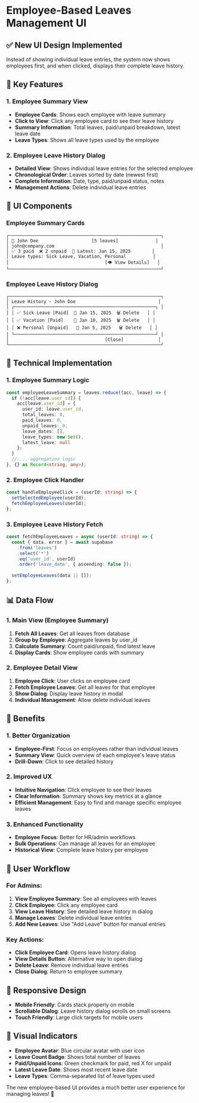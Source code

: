 # Employee-Based Leaves Management UI

## ✅ **New UI Design Implemented**

Instead of showing individual leave entries, the system now shows employees first, and when clicked, displays their complete leave history.

## 🎯 **Key Features**

### **1. Employee Summary View**
- **Employee Cards**: Shows each employee with leave summary
- **Click to View**: Click any employee card to see their leave history
- **Summary Information**: Total leaves, paid/unpaid breakdown, latest leave date
- **Leave Types**: Shows all leave types used by the employee

### **2. Employee Leave History Dialog**
- **Detailed View**: Shows individual leave entries for the selected employee
- **Chronological Order**: Leaves sorted by date (newest first)
- **Complete Information**: Date, type, paid/unpaid status, notes
- **Management Actions**: Delete individual leave entries

## 🎨 **UI Components**

### **Employee Summary Cards**
```
┌─────────────────────────────────────────────────────────┐
│ 👤 John Doe                    [5 leaves]              │
│ john@company.com                                        │
│ ✅ 3 paid  ❌ 2 unpaid  📅 Latest: Jan 15, 2025        │
│ Leave types: Sick Leave, Vacation, Personal          │
│                                    [👁️ View Details]   │
└─────────────────────────────────────────────────────────┘
```

### **Employee Leave History Dialog**
```
┌─────────────────────────────────────────────────────────┐
│ Leave History - John Doe                               │
│ ┌─────────────────────────────────────────────────────┐ │
│ │ ✅ Sick Leave [Paid]  📅 Jan 15, 2025  🗑️ Delete   │ │
│ │ ✅ Vacation [Paid]    📅 Jan 10, 2025  🗑️ Delete   │ │
│ │ ❌ Personal [Unpaid]   📅 Jan 5, 2025   🗑️ Delete   │ │
│ └─────────────────────────────────────────────────────┘ │
│                                    [Close]             │
└─────────────────────────────────────────────────────────┘
```

## 🔧 **Technical Implementation**

### **1. Employee Summary Logic**
```typescript
const employeeLeaveSummary = leaves.reduce((acc, leave) => {
  if (!acc[leave.user_id]) {
    acc[leave.user_id] = {
      user_id: leave.user_id,
      total_leaves: 0,
      paid_leaves: 0,
      unpaid_leaves: 0,
      leave_dates: [],
      leave_types: new Set(),
      latest_leave: null
    };
  }
  // ... aggregation logic
}, {} as Record<string, any>);
```

### **2. Employee Click Handler**
```typescript
const handleEmployeeClick = (userId: string) => {
  setSelectedEmployee(userId);
  fetchEmployeeLeaves(userId);
};
```

### **3. Employee Leave History Fetch**
```typescript
const fetchEmployeeLeaves = async (userId: string) => {
  const { data, error } = await supabase
    .from('leaves')
    .select('*')
    .eq('user_id', userId)
    .order('leave_date', { ascending: false });
  
  setEmployeeLeaves(data || []);
};
```

## 📊 **Data Flow**

### **1. Main View (Employee Summary)**
1. **Fetch All Leaves**: Get all leaves from database
2. **Group by Employee**: Aggregate leaves by user_id
3. **Calculate Summary**: Count paid/unpaid, find latest leave
4. **Display Cards**: Show employee cards with summary

### **2. Employee Detail View**
1. **Employee Click**: User clicks on employee card
2. **Fetch Employee Leaves**: Get all leaves for that employee
3. **Show Dialog**: Display leave history in modal
4. **Individual Management**: Allow delete individual leaves

## 🎯 **Benefits**

### **1. Better Organization**
- **Employee-First**: Focus on employees rather than individual leaves
- **Summary View**: Quick overview of each employee's leave status
- **Drill-Down**: Click to see detailed history

### **2. Improved UX**
- **Intuitive Navigation**: Click employee to see their leaves
- **Clear Information**: Summary shows key metrics at a glance
- **Efficient Management**: Easy to find and manage specific employee leaves

### **3. Enhanced Functionality**
- **Employee Focus**: Better for HR/admin workflows
- **Bulk Operations**: Can manage all leaves for an employee
- **Historical View**: Complete leave history per employee

## 🚀 **User Workflow**

### **For Admins:**
1. **View Employee Summary**: See all employees with leaves
2. **Click Employee**: Click any employee card
3. **View Leave History**: See detailed leave history in dialog
4. **Manage Leaves**: Delete individual leave entries
5. **Add New Leaves**: Use "Add Leave" button for manual entries

### **Key Actions:**
- **Click Employee Card**: Opens leave history dialog
- **View Details Button**: Alternative way to open dialog
- **Delete Leave**: Remove individual leave entries
- **Close Dialog**: Return to employee summary

## 📱 **Responsive Design**

- **Mobile Friendly**: Cards stack properly on mobile
- **Scrollable Dialog**: Leave history dialog scrolls on small screens
- **Touch Friendly**: Large click targets for mobile users

## 🎨 **Visual Indicators**

- **Employee Avatar**: Blue circular avatar with user icon
- **Leave Count Badge**: Shows total number of leaves
- **Paid/Unpaid Icons**: Green checkmark for paid, red X for unpaid
- **Latest Leave Date**: Shows most recent leave date
- **Leave Types**: Comma-separated list of leave types used

The new employee-based UI provides a much better user experience for managing leaves! 🎉
